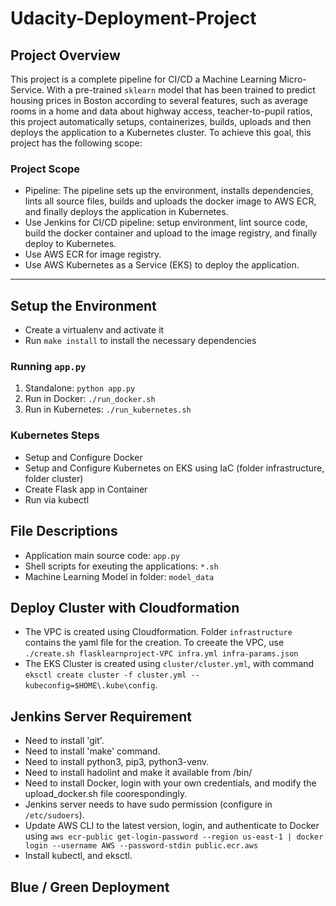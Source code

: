 
# Udacity-Deployment-Project

## Project Overview

This project is a complete pipeline for CI/CD a Machine Learning Micro-Service. With a pre-trained `sklearn` model that has been trained to predict housing prices in Boston according to several features, such as average rooms in a home and data about highway access, teacher-to-pupil ratios, this project automatically setups, containerizes, builds, uploads and then deploys the application to a Kubernetes cluster. To achieve this goal, this project has the following scope:

### Project Scope

* Pipeline: The pipeline sets up the environment, installs dependencies, lints all source files, builds and uploads the docker image to AWS ECR, and finally deploys the application in Kubernetes.
* Use Jenkins for CI/CD pipeline: setup environment, lint source code, build the docker container and upload to the image registry, and finally deploy to Kubernetes.
* Use AWS ECR for image registry.
* Use AWS Kubernetes as a Service (EKS) to deploy the application.

---

## Setup the Environment

* Create a virtualenv and activate it
* Run `make install` to install the necessary dependencies

### Running `app.py`

1. Standalone:  `python app.py`
2. Run in Docker:  `./run_docker.sh`
3. Run in Kubernetes:  `./run_kubernetes.sh`

### Kubernetes Steps

* Setup and Configure Docker
* Setup and Configure Kubernetes on EKS using IaC (folder infrastructure, folder cluster)
* Create Flask app in Container
* Run via kubectl


## File Descriptions

* Application main source code: `app.py`
* Shell scripts for exeuting the applications: `*.sh`
* Machine Learning Model in folder: `model_data`

## Deploy Cluster with Cloudformation

* The VPC is created using Cloudformation. Folder `infrastructure` contains the yaml file for the creation. To creeate the VPC, use `./create.sh flasklearnproject-VPC infra.yml infra-params.json`
* The EKS Cluster is created using `cluster/cluster.yml`, with command `eksctl create cluster -f cluster.yml --kubeconfig=$HOME\.kube\config`.


## Jenkins Server Requirement

* Need to install 'git'.
* Need to install 'make' command.
* Need to install python3, pip3, python3-venv.
* Need to install hadolint and make it available from /bin/
* Need to install Docker, login with your own credentials, and modify the upload_docker.sh file coorespondingly.
* Jenkins server needs to have sudo permission (configure in `/etc/sudoers`).
* Update AWS CLI to the latest version, login, and authenticate to Docker using `aws ecr-public get-login-password --region us-east-1 | docker login --username AWS --password-stdin public.ecr.aws`
* Install kubectl, and eksctl.

## Blue / Green Deployment

